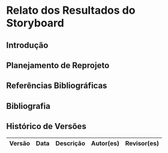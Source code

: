 # Relato dos Resultados do Storyboard

## Introdução
## Planejamento de Reprojeto
## Referências Bibliográficas
## Bibliografia
## Histórico de Versões

| Versão | Data | Descrição | Autor(es) | Revisor(es) |
| ------ | ---- | --------- | --------- | ----------- |

